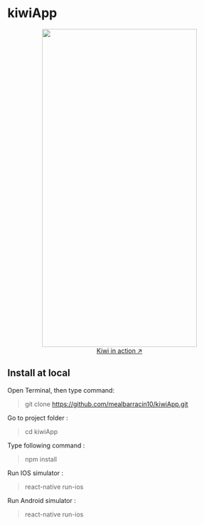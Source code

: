 # kiwiApp
<p align="center">
  <a href="#">
    <img src="https://thumbs.gfycat.com/DefinitiveHospitableInexpectatumpleco-size_restricted.gif" width="348" height="715">         <br>
    Kiwi in action ↗
  </a>
</p>


## Install at local
Open Terminal, then type command:  
> git clone https://github.com/mealbarracin10/kiwiApp.git

Go to project folder :
> cd kiwiApp

Type following command :  
> npm install  

Run IOS simulator :
> react-native run-ios

Run Android simulator :
> react-native run-ios
